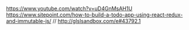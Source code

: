 https://www.youtube.com/watch?v=uD4GnMsAH1U
https://www.sitepoint.com/how-to-build-a-todo-app-using-react-redux-and-immutable-js/
// http://glslsandbox.com/e#43792.1
